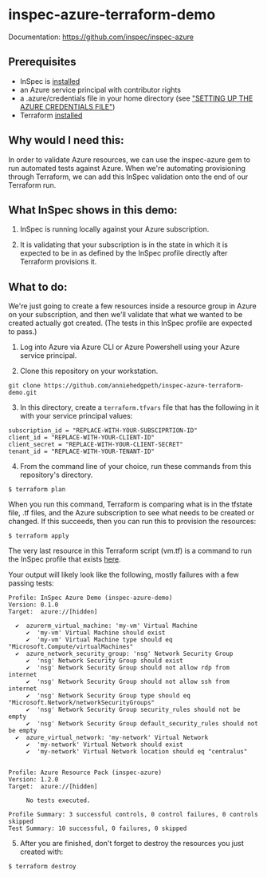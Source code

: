 # inspec-azure-terraform-demo

Documentation: https://github.com/inspec/inspec-azure

## Prerequisites

 - InSpec is [installed](https://www.inspec.io/downloads/)
 - an Azure service principal with contributor rights
 - a .azure/credentials file in your home directory (see ["SETTING UP THE AZURE CREDENTIALS FILE"](https://www.inspec.io/docs/reference/platforms/))
 - Terraform [installed](https://www.terraform.io/downloads.html)

## Why would I need this:
In order to validate Azure resources, we can use the inspec-azure gem to run automated tests against Azure. When we're automating provisioning through Terraform, we can add this InSpec validation onto the end of our Terraform run.

## What InSpec shows in this demo:

1. InSpec is running locally against your Azure subscription. 

2. It is validating that your subscription is in the state in which it is expected to be in as defined by the InSpec profile directly after Terraform provisions it.

## What to do:

We're just going to create a few resources inside a resource group in Azure on  your subscription, and then we'll validate that what we wanted to be created actually got created. (The tests in this InSpec profile are expected to pass.)

1. Log into Azure via Azure CLI or Azure Powershell using your Azure service principal.

2. Clone this repository on your workstation.

```
git clone https://github.com/anniehedgpeth/inspec-azure-terraform-demo.git
```

3. In this directory, create a `terraform.tfvars` file that has the following in it with your service principal values:

```
subscription_id = "REPLACE-WITH-YOUR-SUBSCIPRTION-ID"
client_id = "REPLACE-WITH-YOUR-CLIENT-ID"
client_secret = "REPLACE-WITH-YOUR-CLIENT-SECRET"
tenant_id = "REPLACE-WITH-YOUR-TENANT-ID"
```

4. From the command line of your choice, run these commands from this repository's directory.

```
$ terraform plan
```

When you run this command, Terraform is comparing what is in the tfstate file, .tf files, and the Azure subscription to see what needs to be created or changed. If this succeeds, then you can run this to provision the resources:

```
$ terraform apply
```

The very last resource in this Terraform script (vm.tf) is a command to run the InSpec profile that exists [here](https://github.com/anniehedgpeth/inspec-azure-demo).

Your output will likely look like the following, mostly failures with a few passing tests:

```
Profile: InSpec Azure Demo (inspec-azure-demo)
Version: 0.1.0
Target:  azure://[hidden]

  ✔  azurerm_virtual_machine: 'my-vm' Virtual Machine
     ✔  'my-vm' Virtual Machine should exist
     ✔  'my-vm' Virtual Machine type should eq "Microsoft.Compute/virtualMachines"
  ✔  azure_network_security_group: 'nsg' Network Security Group
     ✔  'nsg' Network Security Group should exist
     ✔  'nsg' Network Security Group should not allow rdp from internet
     ✔  'nsg' Network Security Group should not allow ssh from internet
     ✔  'nsg' Network Security Group type should eq "Microsoft.Network/networkSecurityGroups"
     ✔  'nsg' Network Security Group security_rules should not be empty
     ✔  'nsg' Network Security Group default_security_rules should not be empty
  ✔  azure_virtual_network: 'my-network' Virtual Network
     ✔  'my-network' Virtual Network should exist
     ✔  'my-network' Virtual Network location should eq "centralus"


Profile: Azure Resource Pack (inspec-azure)
Version: 1.2.0
Target:  azure://[hidden]

     No tests executed.

Profile Summary: 3 successful controls, 0 control failures, 0 controls skipped
Test Summary: 10 successful, 0 failures, 0 skipped
```

5. After you are finished, don't forget to destroy the resources you just created with:

```
$ terraform destroy
```